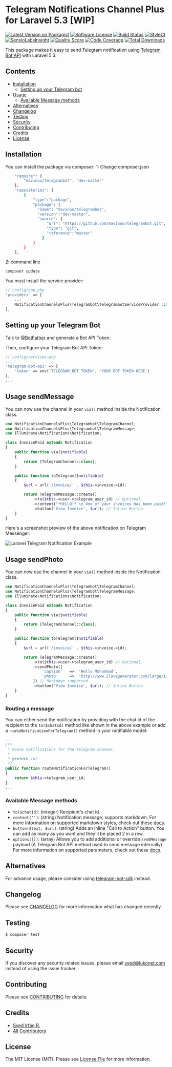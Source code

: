 # Telegram Notifications Channel Plus for Laravel 5.3 [WIP]

[![Latest Version on Packagist](https://img.shields.io/packagist/v/laravel-notification-channels/telegram.svg?style=flat-square)](https://packagist.org/packages/laravel-notification-channels/telegram)
[![Software License](https://img.shields.io/badge/license-MIT-brightgreen.svg?style=flat-square)](LICENSE.md)
[![Build Status](https://img.shields.io/travis/laravel-notification-channels/telegram/master.svg?style=flat-square)](https://travis-ci.org/laravel-notification-channels/telegram)
[![StyleCI](https://styleci.io/repos/65490735/shield)](https://styleci.io/repos/65490735)
[![SensioLabsInsight](https://img.shields.io/sensiolabs/i/d28e31ec-55ce-4306-88a3-84d5d14ad3db.svg?style=flat-square)](https://insight.sensiolabs.com/projects/d28e31ec-55ce-4306-88a3-84d5d14ad3db)
[![Quality Score](https://img.shields.io/scrutinizer/g/laravel-notification-channels/telegram.svg?style=flat-square)](https://scrutinizer-ci.com/g/laravel-notification-channels/telegram)
[![Code Coverage](https://img.shields.io/scrutinizer/coverage/g/laravel-notification-channels/telegram/master.svg?style=flat-square)](https://scrutinizer-ci.com/g/laravel-notification-channels/telegram/?branch=master)
[![Total Downloads](https://img.shields.io/packagist/dt/laravel-notification-channels/telegram.svg?style=flat-square)](https://packagist.org/packages/laravel-notification-channels/telegram)

This package makes it easy to send Telegram notification using [Telegram Bot API](https://core.telegram.org/bots) with Laravel 5.3.

## Contents

- [Installation](#installation)
	- [Setting up your Telegram bot](#setting-up-your-telegram-bot)
- [Usage](#usage)
	- [Available Message methods](#available-message-methods)
- [Alternatives](#alternatives)
- [Changelog](#changelog)
- [Testing](#testing)
- [Security](#security)
- [Contributing](#contributing)
- [Credits](#credits)
- [License](#license)

## Installation

You can install the package via composer:
1: Change composer.json

``` bash
    "require": {
        "mavinoo/telegrambot": "dev-master"
    },
    "repositories": [
        {
            "type":"package",
            "package": {
              "name": "mavinoo/telegrambot",
              "version":"dev-master",
              "source": {
                  "url": "https://github.com/mavinoo/telegrambot.git",
                  "type": "git",
                  "reference":"master"
                }
            }
        }
    ],
```

2: command line 
```
composer update
```



You must install the service provider:

```php
// config/app.php
'providers' => [
    ...
    NotificationChannelsPlus\Telegrambot\TelegrambotServiceProvider::class,
],
```

## Setting up your Telegram Bot

Talk to [@BotFather](https://core.telegram.org/bots#6-botfather) and generate a Bot API Token.

Then, configure your Telegram Bot API Token:

```php
// config/services.php
...
'telegram-bot-api' => [
    'token' => env('TELEGRAM_BOT_TOKEN', 'YOUR BOT TOKEN HERE')
],
...
```

## Usage sendMessage

You can now use the channel in your `via()` method inside the Notification class.

``` php
use NotificationChannelsPlus\Telegrambot\TelegramChannel;
use NotificationChannelsPlus\Telegrambot\TelegramMessage;
use Illuminate\Notifications\Notification;

class InvoicePaid extends Notification
{
    public function via($notifiable)
    {
        return [TelegramChannel::class];
    }

    public function toTelegram($notifiable)
    {
        $url = url('/invoice/' . $this->invoice->id);

        return TelegramMessage::create()
            ->to($this->user->telegram_user_id) // Optional.
            ->content("*HELLO!* \n One of your invoices has been paid!") // Markdown supported.
            ->button('View Invoice', $url); // Inline Button
    }
}
```

Here's a screenshot preview of the above notification on Telegram Messenger:

![Laravel Telegram Notification Example](https://cloud.githubusercontent.com/assets/1915268/17590374/2e05e872-5ff7-11e6-992f-63d5f3df2db3.png)



## Usage sendPhoto

You can now use the channel in your `via()` method inside the Notification class.

``` php
use NotificationChannelsPlus\Telegrambot\TelegramChannel;
use NotificationChannelsPlus\Telegrambot\TelegramMessage;
use Illuminate\Notifications\Notification;

class InvoicePaid extends Notification
{
    public function via($notifiable)
    {
        return [TelegramChannel::class];
    }

    public function toTelegram($notifiable)
    {
        $url = url('/invoice/' . $this->invoice->id);

        return TelegramMessage::create()
            ->to($this->user->telegram_user_id) // Optional.
            ->sendPhoto([
                'caption'   =>  'Hello Mohammad',
                'photo'     =>  'http://www.ilovegenerator.com/large/i-love-mohamed-132309992962.png',
            ]) // Markdown supported.
            ->button('View Invoice', $url); // Inline Button
    }
}
```




### Routing a message

You can either send the notification by providing with the chat id of the recipient to the `to($chatId)` method like shown in the above example or add a `routeNotificationForTelegram()` method in your notifiable model:

``` php
...
/**
 * Route notifications for the Telegram channel.
 *
 * @return int
 */
public function routeNotificationForTelegram()
{
    return $this->telegram_user_id;
}
...
```

### Available Message methods

- `to($chatId)`: (integer) Recipient's chat id.
- `content('')`: (string) Notification message, supports markdown. For more information on supported markdown styles, check out these [docs](https://telegram-bot-sdk.readme.io/docs/sendmessage#section-markdown-style).
- `button($text, $url)`: (string) Adds an inline "Call to Action" button. You can add as many as you want and they'll be placed 2 in a row.
- `options([])`: (array) Allows you to add additional or override `sendMessage` payload (A Telegram Bot API method used to send message internally). For more information on supported parameters, check out these [docs](https://telegram-bot-sdk.readme.io/docs/sendmessage).

## Alternatives

For advance usage, please consider using [telegram-bot-sdk](https://github.com/irazasyed/telegram-bot-sdk) instead.


## Changelog

Please see [CHANGELOG](CHANGELOG.md) for more information what has changed recently.

## Testing

``` bash
$ composer test
```

## Security

If you discover any security related issues, please email syed@lukonet.com instead of using the issue tracker.

## Contributing

Please see [CONTRIBUTING](CONTRIBUTING.md) for details.

## Credits

- [Syed Irfaq R.](https://github.com/irazasyed)
- [All Contributors](../../contributors)

## License

The MIT License (MIT). Please see [License File](LICENSE.md) for more information.
